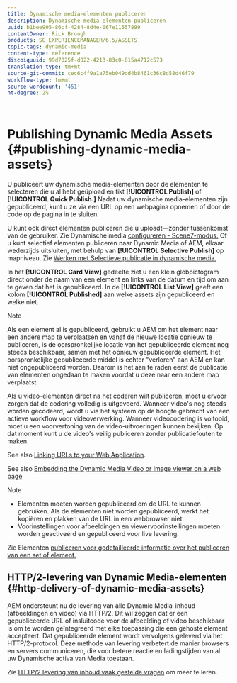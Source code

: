 ```yaml
---
title: Dynamische media-elementen publiceren
description: Dynamische media-elementen publiceren
uuid: b1bee905-86cf-4284-8d4e-067e11557899
contentOwner: Rick Brough
products: SG_EXPERIENCEMANAGER/6.5/ASSETS
topic-tags: dynamic-media
content-type: reference
discoiquuid: 99d7025f-d022-4213-83c0-815a4712c573
translation-type: tm+mt
source-git-commit: cec6c4f9a1a75eb049dd4b8461c36c8d58d46f79
workflow-type: tm+mt
source-wordcount: '451'
ht-degree: 2%

---
```



# Publishing Dynamic Media Assets {#publishing-dynamic-media-assets}

U publiceert uw dynamische media-elementen door de elementen te selecteren die u al hebt geüpload en tikt **[!UICONTROL Publish]** of **[!UICONTROL Quick Publish.]** Nadat uw dynamische media-elementen zijn gepubliceerd, kunt u ze via een URL op een webpagina opnemen of door de code op de pagina in te sluiten.

U kunt ook direct elementen publiceren die u uploadt—zonder tussenkomst van de gebruiker. Zie Dynamische media [configureren - Scene7-modus.](config-dms7.md)
Of u kunt selectief elementen publiceren naar Dynamic Media of AEM, elkaar wederzijds uitsluiten, met behulp van **[!UICONTROL Selective Publish]** op mapniveau. Zie [Werken met Selectieve publicatie in dynamische media.](/help/assets/selective-publishing.md)

In het **[!UICONTROL Card View]** gedeelte ziet u een klein globpictogram direct onder de naam van een element en links van de datum en tijd om aan te geven dat het is gepubliceerd. In de **[!UICONTROL List View]** geeft een kolom **[!UICONTROL Published]** aan welke assets zijn gepubliceerd en welke niet.

>[!NOTE]
>
>Als een element al is gepubliceerd, gebruikt u AEM om het element naar een andere map te verplaatsen en vanaf de nieuwe locatie opnieuw te publiceren, is de oorspronkelijke locatie van het gepubliceerde element nog steeds beschikbaar, samen met het opnieuw gepubliceerde element. Het oorspronkelijke gepubliceerde middel is echter &quot;verloren&quot; aan AEM en kan niet ongepubliceerd worden. Daarom is het aan te raden eerst de publicatie van elementen ongedaan te maken voordat u deze naar een andere map verplaatst.

Als u video-elementen direct na het coderen wilt publiceren, moet u ervoor zorgen dat de codering volledig is uitgevoerd. Wanneer video&#39;s nog steeds worden gecodeerd, wordt u via het systeem op de hoogte gebracht van een actieve workflow voor videoverwerking. Wanneer videocodering is voltooid, moet u een voorvertoning van de video-uitvoeringen kunnen bekijken. Op dat moment kunt u de video&#39;s veilig publiceren zonder publicatiefouten te maken.

See also [Linking URLs to your Web Application](linking-urls-to-yourwebapplication.md).

See also [Embedding the Dynamic Media Video or Image viewer on a web page](embed-code.md)

>[!NOTE]
>
>* Elementen moeten worden gepubliceerd om de URL te kunnen gebruiken. Als de elementen niet worden gepubliceerd, werkt het kopiëren en plakken van de URL in een webbrowser niet.
>* Voorinstellingen voor afbeeldingen en viewervoorinstellingen moeten worden geactiveerd en gepubliceerd voor live levering.

>



Zie Elementen [publiceren voor gedetailleerde informatie over het publiceren van een set of element.](manage-assets.md)

## HTTP/2-levering van Dynamic Media-elementen {#http-delivery-of-dynamic-media-assets}

AEM ondersteunt nu de levering van alle Dynamic Media-inhoud (afbeeldingen en video) via HTTP/2. Dit wil zeggen dat er een gepubliceerde URL of insluitcode voor de afbeelding of video beschikbaar is om te worden geïntegreerd met elke toepassing die een gehoste element accepteert. Dat gepubliceerde element wordt vervolgens geleverd via het HTTP/2-protocol. Deze methode van levering verbetert de manier browsers en servers communiceren, die voor betere reactie en ladingstijden van al uw Dynamische activa van Media toestaan.

Zie [HTTP/2 levering van inhoud vaak gestelde vragen](/help/sites-administering/scene7-http2faq.md) om meer te leren.
